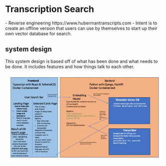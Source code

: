 <h1>Transcription Search</h1>
- Reverse engineering https://www.hubermantranscripts.com
- Intent is to create an offline version that users can use by themselves to start up their own vector database for search.

<h2>system design</h2>
<p>This system design is based off of what has been done and what needs to be done. It includes features and how things talk to each other.</p>
<img src="./system_design/design_v1.jpeg"/>
